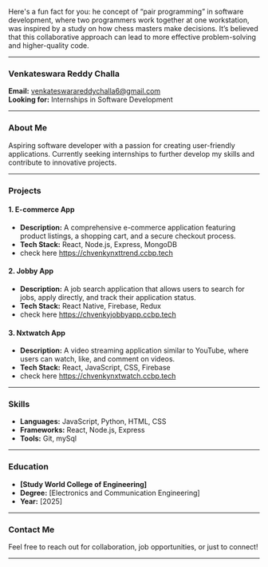 Here's a fun fact for you: he concept of “pair programming” in software development, where two programmers work together at one workstation, was inspired by a study on how chess masters make decisions. It’s believed that this collaborative approach can lead to more effective problem-solving and higher-quality code.

---

### Venkateswara Reddy Challa

**Email:** [venkateswarareddychalla6@gmail.com](mailto:venkateswarareddychalla6@gmail.com)  
**Looking for:** Internships in Software Development  


---

### About Me

Aspiring software developer with a passion for creating user-friendly applications. Currently seeking internships to further develop my skills and contribute to innovative projects. 

---

### Projects

#### 1. **E-commerce App**
- **Description:** A comprehensive e-commerce application featuring product listings, a shopping cart, and a secure checkout process.
- **Tech Stack:** React, Node.js, Express, MongoDB
- check here https://chvenkynxttrend.ccbp.tech

#### 2. **Jobby App**
- **Description:** A job search application that allows users to search for jobs, apply directly, and track their application status.
- **Tech Stack:** React Native, Firebase, Redux
- check here https://chvenkyjobbyapp.ccbp.tech
  
#### 3. **Nxtwatch App**
- **Description:** A video streaming application similar to YouTube, where users can watch, like, and comment on videos.
- **Tech Stack:** React, JavaScript, CSS, Firebase
- check here https://chvenkynxtwatch.ccbp.tech


---

### Skills
- **Languages:** JavaScript, Python, HTML, CSS
- **Frameworks:** React, Node.js, Express
- **Tools:** Git, mySql

---

### Education
- **[Study World College of Engineering]**
- **Degree:** [Electronics and Communication Engineering]
- **Year:** [2025]

---

### Contact Me
Feel free to reach out for collaboration, job opportunities, or just to connect!

---

<!---
venkateswarareddychalla/venkateswarareddychalla is a ✨ special ✨ repository because its `README.md` (this file) appears on your GitHub profile.
You can click the Preview link to take a look at your changes.
--->
